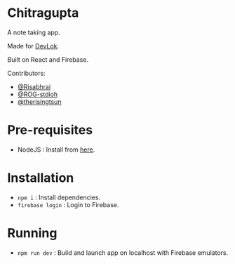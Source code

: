 # Chitragupta

A note taking app.

Made for [DevLok](https://devlok.netlify.app/).

Built on React and Firebase.

Contributors:

- [@Risabhrai](https://github.com/Risabhrai)
- [@ROG-stdioh](https://github.com/ROG-stdioh/)
- [@therisingtsun](https://github.com/therisingtsun)

# Pre-requisites

- NodeJS : Install from [here](https://nodejs.org/en/).

# Installation

- `npm i` : Install dependencies.
- `firebase login` : Login to Firebase.

# Running

- `npm run dev` : Build and launch app on localhost with Firebase emulators.